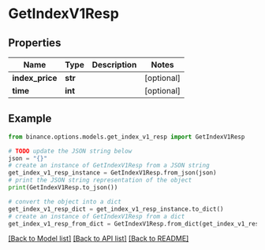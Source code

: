 # GetIndexV1Resp


## Properties

Name | Type | Description | Notes
------------ | ------------- | ------------- | -------------
**index_price** | **str** |  | [optional] 
**time** | **int** |  | [optional] 

## Example

```python
from binance.options.models.get_index_v1_resp import GetIndexV1Resp

# TODO update the JSON string below
json = "{}"
# create an instance of GetIndexV1Resp from a JSON string
get_index_v1_resp_instance = GetIndexV1Resp.from_json(json)
# print the JSON string representation of the object
print(GetIndexV1Resp.to_json())

# convert the object into a dict
get_index_v1_resp_dict = get_index_v1_resp_instance.to_dict()
# create an instance of GetIndexV1Resp from a dict
get_index_v1_resp_from_dict = GetIndexV1Resp.from_dict(get_index_v1_resp_dict)
```
[[Back to Model list]](../README.md#documentation-for-models) [[Back to API list]](../README.md#documentation-for-api-endpoints) [[Back to README]](../README.md)


